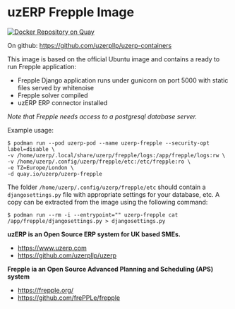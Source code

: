 # uzERP Frepple Image

[![Docker Repository on Quay](https://quay.io/repository/uzerp/uzerp-frepple/status "Docker Repository on Quay")](https://quay.io/repository/uzerp/uzerp-frepple)

On github: https://github.com/uzerpllp/uzerp-containers

This image is based on the official Ubuntu image and contains a ready to run Frepple application:

* Frepple Django application runs under gunicorn on port 5000 with static files served by whitenoise
* Frepple solver compiled
* uzERP ERP connector installed

*Note that Frepple needs access to a postgresql database server.*

Example usage:

```
$ podman run --pod uzerp-pod --name uzerp-frepple --security-opt label=disable \
-v /home/uzerp/.local/share/uzerp/frepple/logs:/app/frepple/logs:rw \
-v /home/uzerp/.config/uzerp/frepple/etc:/etc/frepple:ro \
-e TZ=Europe/London \
-d quay.io/uzerp/uzerp-frepple
```

The folder `/home/uzerp/.config/uzerp/frepple/etc` should contain a `djangosettings.py` file with appropriate settings for your database, etc. A copy can be extracted from the image using the following command:

```
$ podman run --rm -i --entrypoint="" uzerp-frepple cat /app/frepple/djangosettings.py > djangosettings.py
```

**uzERP is an Open Source ERP system for UK based SMEs.**

* https://www.uzerp.com
* https://github.com/uzerpllp/uzerp

**Frepple ia an Open Source Advanced Planning and Scheduling (APS) system**

* https://frepple.org/
* https://github.com/frePPLe/frepple